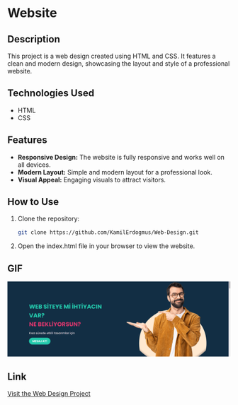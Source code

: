 # Website

## Description

This project is a web design created using HTML and CSS. It features a clean and modern design, showcasing the layout and style of a professional website.

## Technologies Used

- HTML
- CSS

## Features

- **Responsive Design:** The website is fully responsive and works well on all devices.
- **Modern Layout:** Simple and modern layout for a professional look.
- **Visual Appeal:** Engaging visuals to attract visitors.

## How to Use

1. Clone the repository:
   ```bash
   git clone https://github.com/KamilErdogmus/Web-Design.git
   ```
2. Open the index.html file in your browser to view the website.

## GIF

![Web Design Project](/img/GIF.gif)

## Link

[Visit the Web Design Project](https://662a54c696c833b6ccb66c73--sparkly-palmier-23fc52.netlify.app/)
